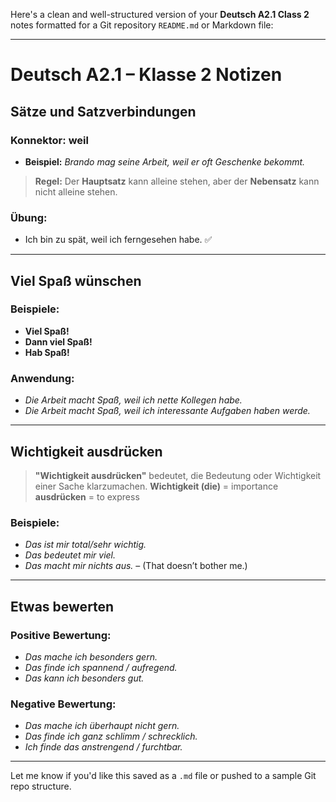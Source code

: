 Here's a clean and well-structured version of your **Deutsch A2.1 Class 2** notes formatted for a Git repository `README.md` or Markdown file:

---

# Deutsch A2.1 – Klasse 2 Notizen

## Sätze und Satzverbindungen

### Konnektor: **weil**

* **Beispiel:**
  *Brando mag seine Arbeit, weil er oft Geschenke bekommt.*

> **Regel:**
> Der **Hauptsatz** kann alleine stehen, aber der **Nebensatz** kann nicht alleine stehen.

### Übung:

* Ich bin zu spät, weil ich ferngesehen habe. ✅

---

## Viel Spaß wünschen

### Beispiele:

* **Viel Spaß!**
* **Dann viel Spaß!**
* **Hab Spaß!**

### Anwendung:

* *Die Arbeit macht Spaß, weil ich nette Kollegen habe.*
* *Die Arbeit macht Spaß, weil ich interessante Aufgaben haben werde.*

---

## Wichtigkeit ausdrücken

> **"Wichtigkeit ausdrücken"** bedeutet, die Bedeutung oder Wichtigkeit einer Sache klarzumachen.
> **Wichtigkeit (die)** = importance
> **ausdrücken** = to express

### Beispiele:

* *Das ist mir total/sehr wichtig.*
* *Das bedeutet mir viel.*
* *Das macht mir nichts aus.* – (That doesn’t bother me.)

---

## Etwas bewerten

### Positive Bewertung:

* *Das mache ich besonders gern.*
* *Das finde ich spannend / aufregend.*
* *Das kann ich besonders gut.*

### Negative Bewertung:

* *Das mache ich überhaupt nicht gern.*
* *Das finde ich ganz schlimm / schrecklich.*
* *Ich finde das anstrengend / furchtbar.*

---

Let me know if you'd like this saved as a `.md` file or pushed to a sample Git repo structure.

